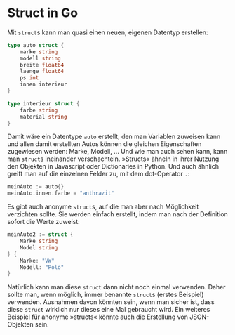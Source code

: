 # Struct in Go

Mit `struct`s kann man quasi einen neuen, eigenen Datentyp erstellen:

```go
type auto struct {
    marke string
    modell string
    breite float64
    laenge float64
    ps int
    innen interieur
}

type interieur struct {
    farbe string
    material string
}
```

Damit wäre ein Datentype `auto` erstellt, den man Variablen zuweisen kann und allen damit erstellten Autos können die gleichen Eigenschaften zugewiesen werden: Marke, Modell, …
Und wie man auch sehen kann, kann man `struct`s ineinander verschachteln.
»Structs« ähneln in ihrer Nutzung den Objekten in Javascript oder Dictionaries in Python.
Und auch ähnlich greift man auf die einzelnen Felder zu, mit dem dot-Operator `.`:

```go
meinAuto := auto{}
meinAuto.innen.farbe = "anthrazit"
```

Es gibt auch anonyme `struct`s, auf die man aber nach Möglichkeit verzichten sollte.
Sie werden einfach erstellt, indem man nach der Definition sofort die Werte zuweist:

```go
meinAuto2 := struct {
    Marke string
    Model string
} {
    Marke: "VW"
    Modell: "Polo"
}
```

Natürlich kann man diese `struct` dann nicht noch einmal verwenden.
Daher sollte man, wenn möglich, immer benannte `struct`s (erstes Beispiel) verwenden.
Ausnahmen davon könnten sein, wenn man sicher ist, dass diese `struct` wirklich nur dieses eine Mal gebraucht wird.
Ein weiteres Beispiel für anonyme »structs« könnte auch die Erstellung von JSON-Objekten sein.
